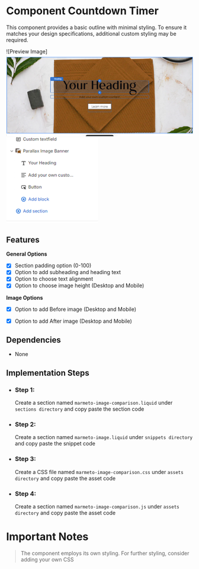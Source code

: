 # Component Countdown Timer

This component provides a basic outline with minimal styling. To ensure it matches your design specifications, additional custom styling may be required.


![Preview Image]![alt text](image.png)
![alt text](image-1.png)


## Features

**General Options**

- [x]  Section padding option (0-100)
- [x]  Option to add subheading and heading text
- [x]  Option to choose text alignment
- [x]  Option to choose image height (Desktop and Mobile)

**Image Options**

- [x]  Option to add Before image (Desktop and Mobile)
- [x]  Option to add After image (Desktop and Mobile)


## Dependencies

 - None


## Implementation Steps

 - ### Step 1: 
   Create a section named `marmeto-image-comparison.liquid` under `sections directory` and copy paste the section code
   
 - ### Step 2: 
   Create a section named `marmeto-image.liquid` under `snippets directory` and copy paste the snippet code
   
 - ### Step 3:
   Create a CSS file named `marmeto-image-comparison.css` under `assets directory` and copy paste the asset code
   
 - ### Step 4: 
   Create a section named `marmeto-image-comparison.js` under `assets directory` and copy paste the asset code
    
    

# Important Notes

>  The component employs its own styling. For further styling, consider adding your own CSS